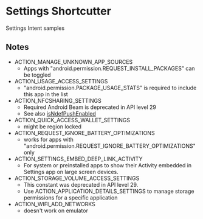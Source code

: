 # Settings Shortcutter
Settings Intent samples

## Notes

- ACTION_MANAGE_UNKNOWN_APP_SOURCES
  - Apps with "android.permission.REQUEST_INSTALL_PACKAGES" can be toggled
- ACTION_USAGE_ACCESS_SETTINGS
  - "android.permission.PACKAGE_USAGE_STATS" is required to include this app in the list
- ACTION_NFCSHARING_SETTINGS
  - Required Android Beam is deprecated in API level 29
  - See also [isNdefPushEnabled](https://developer.android.com/reference/android/nfc/NfcAdapter#isNdefPushEnabled())
- ACTION_QUICK_ACCESS_WALLET_SETTINGS
  - might be region locked
- ACTION_REQUEST_IGNORE_BATTERY_OPTIMIZATIONS
  - works for apps with "android.permission.REQUEST_IGNORE_BATTERY_OPTIMIZATIONS" only
- ACTION_SETTINGS_EMBED_DEEP_LINK_ACTIVITY
  - For system or preinstalled apps to show their Activity embedded in Settings app on large screen devices.
- ACTION_STORAGE_VOLUME_ACCESS_SETTINGS
  - This constant was deprecated in API level 29.
  - Use ACTION_APPLICATION_DETAILS_SETTINGS to manage storage permissions for a specific application
- ACTION_WIFI_ADD_NETWORKS
  - doesn't work on emulator
